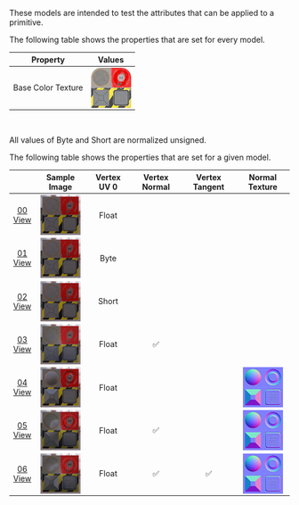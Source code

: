 These models are intended to test the attributes that can be applied to a primitive.  

The following table shows the properties that are set for every model.  

| Property | **Values** |
| :---: | :---: |
| Base Color Texture | [<img src="Figures/Thumbnails/BaseColor_Plane.png" align="middle">](Textures/BaseColor_Plane.png) |


<br>

All values of Byte and Short are normalized unsigned.  

The following table shows the properties that are set for a given model.  

|   | Sample Image | Vertex UV 0 | Vertex Normal | Vertex Tangent | Normal Texture |
| :---: | :---: | :---: | :---: | :---: | :---: |
| [00](Mesh_PrimitiveAttribute_00.gltf)<br>[View](https://bghgary.github.io/glTF-Assets-Viewer/?folder=11&model=0) | [<img src="Figures/Thumbnails/Mesh_PrimitiveAttribute_00.png" align="middle">](Figures/SampleImages/Mesh_PrimitiveAttribute_00.png) | Float |   |   |   |
| [01](Mesh_PrimitiveAttribute_01.gltf)<br>[View](https://bghgary.github.io/glTF-Assets-Viewer/?folder=11&model=1) | [<img src="Figures/Thumbnails/Mesh_PrimitiveAttribute_01.png" align="middle">](Figures/SampleImages/Mesh_PrimitiveAttribute_01.png) | Byte |   |   |   |
| [02](Mesh_PrimitiveAttribute_02.gltf)<br>[View](https://bghgary.github.io/glTF-Assets-Viewer/?folder=11&model=2) | [<img src="Figures/Thumbnails/Mesh_PrimitiveAttribute_02.png" align="middle">](Figures/SampleImages/Mesh_PrimitiveAttribute_02.png) | Short |   |   |   |
| [03](Mesh_PrimitiveAttribute_03.gltf)<br>[View](https://bghgary.github.io/glTF-Assets-Viewer/?folder=11&model=3) | [<img src="Figures/Thumbnails/Mesh_PrimitiveAttribute_03.png" align="middle">](Figures/SampleImages/Mesh_PrimitiveAttribute_03.png) | Float | :white_check_mark: |   |   |
| [04](Mesh_PrimitiveAttribute_04.gltf)<br>[View](https://bghgary.github.io/glTF-Assets-Viewer/?folder=11&model=4) | [<img src="Figures/Thumbnails/Mesh_PrimitiveAttribute_04.png" align="middle">](Figures/SampleImages/Mesh_PrimitiveAttribute_04.png) | Float |   |   | [<img src="Figures/Thumbnails/Normal_Plane.png" align="middle">](Textures/Normal_Plane.png) |
| [05](Mesh_PrimitiveAttribute_05.gltf)<br>[View](https://bghgary.github.io/glTF-Assets-Viewer/?folder=11&model=5) | [<img src="Figures/Thumbnails/Mesh_PrimitiveAttribute_05.png" align="middle">](Figures/SampleImages/Mesh_PrimitiveAttribute_05.png) | Float | :white_check_mark: |   | [<img src="Figures/Thumbnails/Normal_Plane.png" align="middle">](Textures/Normal_Plane.png) |
| [06](Mesh_PrimitiveAttribute_06.gltf)<br>[View](https://bghgary.github.io/glTF-Assets-Viewer/?folder=11&model=6) | [<img src="Figures/Thumbnails/Mesh_PrimitiveAttribute_06.png" align="middle">](Figures/SampleImages/Mesh_PrimitiveAttribute_06.png) | Float | :white_check_mark: | :white_check_mark: | [<img src="Figures/Thumbnails/Normal_Plane.png" align="middle">](Textures/Normal_Plane.png) |
 
